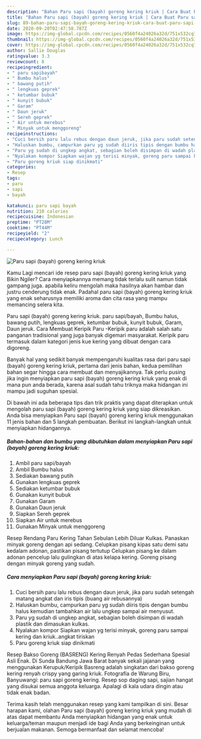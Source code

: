 ```yaml
---
description: "Bahan Paru sapi (bayah) goreng kering kriuk | Cara Buat Paru sapi (bayah) goreng kering kriuk Yang Enak Dan Lezat"
title: "Bahan Paru sapi (bayah) goreng kering kriuk | Cara Buat Paru sapi (bayah) goreng kering kriuk Yang Enak Dan Lezat"
slug: 89-bahan-paru-sapi-bayah-goreng-kering-kriuk-cara-buat-paru-sapi-bayah-goreng-kering-kriuk-yang-enak-dan-lezat
date: 2020-09-20T02:47:58.787Z
image: https://img-global.cpcdn.com/recipes/0560f4a24026a32d/751x532cq70/paru-sapi-bayah-goreng-kering-kriuk-foto-resep-utama.jpg
thumbnail: https://img-global.cpcdn.com/recipes/0560f4a24026a32d/751x532cq70/paru-sapi-bayah-goreng-kering-kriuk-foto-resep-utama.jpg
cover: https://img-global.cpcdn.com/recipes/0560f4a24026a32d/751x532cq70/paru-sapi-bayah-goreng-kering-kriuk-foto-resep-utama.jpg
author: Sallie Douglas
ratingvalue: 3.3
reviewcount: 8
recipeingredient:
- " paru sapibayah"
- " Bumbu halus"
- " bawang putih"
- " lengkuas geprek"
- " ketumbar bubuk"
- " kunyit bubuk"
- " Garam"
- " Daun jeruk"
- " Sereh geprek"
- " Air untuk merebus"
- " Minyak untuk menggoreng"
recipeinstructions:
- "Cuci bersih paru lalu rebus dengan daun jeruk, jika paru sudah setengah matang angkat dan iris tipis (buang air rebusannya)"
- "Haluskan bumbu, campurkan paru yg sudah diiris tipis dengan bumbu halus kemudian tambahkan air lalu ungkep sampai air menyusut."
- "Paru yg sudah di ungkep angkat, sebagian boleh disimpan di wadah plastik dan dimasukan kulkas."
- "Nyalakan kompor Siapkan wajan yg terisi minyak, goreng paru sampai kering dan kriuk..angkat tiriskan"
- "Paru goreng kriuk siap dinikmati"
categories:
- Resep
tags:
- paru
- sapi
- bayah

katakunci: paru sapi bayah 
nutrition: 210 calories
recipecuisine: Indonesian
preptime: "PT28M"
cooktime: "PT44M"
recipeyield: "2"
recipecategory: Lunch

---
```



![Paru sapi (bayah) goreng kering kriuk](https://img-global.cpcdn.com/recipes/0560f4a24026a32d/751x532cq70/paru-sapi-bayah-goreng-kering-kriuk-foto-resep-utama.jpg)

Kamu Lagi mencari ide resep paru sapi (bayah) goreng kering kriuk yang Bikin Ngiler? Cara menyiapkannya memang tidak terlalu sulit namun tidak gampang juga. apabila keliru mengolah maka hasilnya akan hambar dan justru cenderung tidak enak. Padahal paru sapi (bayah) goreng kering kriuk yang enak seharusnya memiliki aroma dan cita rasa yang mampu memancing selera kita.

Paru sapi (bayah) goreng kering kriuk. paru sapi/bayah, Bumbu halus, bawang putih, lengkuas geprek, ketumbar bubuk, kunyit bubuk, Garam, Daun jeruk. Cara Membuat Keripik Paru -Keripik paru adalah salah satu panganan tradisional yang juga banyak digemari masyarakat. Keripik paru termasuk dalam kategori jenis kue kering yang dibuat dengan cara digoreng.

Banyak hal yang sedikit banyak mempengaruhi kualitas rasa dari paru sapi (bayah) goreng kering kriuk, pertama dari jenis bahan, kedua pemilihan bahan segar hingga cara membuat dan menyajikannya. Tak perlu pusing jika ingin menyiapkan paru sapi (bayah) goreng kering kriuk yang enak di mana pun anda berada, karena asal sudah tahu triknya maka hidangan ini mampu jadi suguhan spesial.


Di bawah ini ada beberapa tips dan trik praktis yang dapat diterapkan untuk mengolah paru sapi (bayah) goreng kering kriuk yang siap dikreasikan. Anda bisa menyiapkan Paru sapi (bayah) goreng kering kriuk menggunakan 11 jenis bahan dan 5 langkah pembuatan. Berikut ini langkah-langkah untuk menyiapkan hidangannya.

<!--inarticleads1-->

##### Bahan-bahan dan bumbu yang dibutuhkan dalam menyiapkan Paru sapi (bayah) goreng kering kriuk:

1. Ambil  paru sapi/bayah
1. Ambil  Bumbu halus
1. Sediakan  bawang putih
1. Gunakan  lengkuas geprek
1. Sediakan  ketumbar bubuk
1. Gunakan  kunyit bubuk
1. Gunakan  Garam
1. Gunakan  Daun jeruk
1. Siapkan  Sereh geprek
1. Siapkan  Air untuk merebus
1. Gunakan  Minyak untuk menggoreng


Resep Rendang Paru Kering Tahan Sebulan Lebih Diluar Kulkas. Panaskan minyak goreng dengan api sedang. Celupkan pisang kipas satu demi satu kedalam adonan, pastikan pisang tertutup Celupkan pisang ke dalam adonan pencelup lalu gulingkan di atas kelapa kering. Goreng pisang dengan minyak goreng yang sudah. 

<!--inarticleads2-->

##### Cara menyiapkan Paru sapi (bayah) goreng kering kriuk:

1. Cuci bersih paru lalu rebus dengan daun jeruk, jika paru sudah setengah matang angkat dan iris tipis (buang air rebusannya)
1. Haluskan bumbu, campurkan paru yg sudah diiris tipis dengan bumbu halus kemudian tambahkan air lalu ungkep sampai air menyusut.
1. Paru yg sudah di ungkep angkat, sebagian boleh disimpan di wadah plastik dan dimasukan kulkas.
1. Nyalakan kompor Siapkan wajan yg terisi minyak, goreng paru sampai kering dan kriuk..angkat tiriskan
1. Paru goreng kriuk siap dinikmati


Resep Bakso Goreng (BASRENG) Kering Renyah Pedas Sederhana Spesial Asli Enak. Di Sunda Bandung Jawa Barat banyak sekali jajanan yang menggunakan Kerupuk/Keripik Basreng adalah singkatan dari bakso goreng kering renyah crispy yang garing kriuk. Fotografía de Warung Biru, Banyuwangi: paru sapi goreng kering. Resep sop daging sapi, sajian hangat yang disukai semua anggota keluarga. Apalagi di kala udara dingin atau tidak enak badan. 

Terima kasih telah menggunakan resep yang kami tampilkan di sini. Besar harapan kami, olahan Paru sapi (bayah) goreng kering kriuk yang mudah di atas dapat membantu Anda menyiapkan hidangan yang enak untuk keluarga/teman maupun menjadi ide bagi Anda yang berkeinginan untuk berjualan makanan. Semoga bermanfaat dan selamat mencoba!
